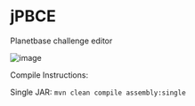 # jPBCE
Planetbase challenge editor

![image](https://user-images.githubusercontent.com/12935423/69186120-d25dd080-0b0f-11ea-9f5f-c2aedde51c82.png)

Compile Instructions:

Single JAR:
`mvn clean compile assembly:single`
